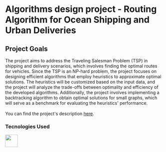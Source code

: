 # Algorithms design project - Routing Algorithm for Ocean Shipping and Urban Deliveries

## Project Goals
<div>
    The project aims to address the Traveling Salesman Problem (TSP) in shipping and delivery scenarios, which involves finding the optimal routes for vehicles.
    Since the TSP is an NP-hard problem, the project focuses on designing efficient algorithms that employ heuristics to approximate optimal solutions. 
    The heuristics will be customized based on the input data, and the project will analyze the trade-offs between optimality and efficiency of the developed algorithms. 
    Additionally, the project involves implementing a backtracking algorithm to obtain optimal solutions for small graphs, which will serve as a benchmark for evaluating the heuristics' performance. <br><br>
	You can find the project's description <a href="https://github.com/Adriano-7/DA_2nd_Project/files/11432398/Project2Description.pdf">here</a>.
</div>
    

### Tecnologies Used

<div>
	<img height="40" src="https://w7.pngwing.com/pngs/46/626/png-transparent-c-logo-the-c-programming-language-computer-icons-computer-programming-source-code-programming-miscellaneous-template-blue.png" />
</div>
